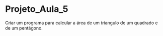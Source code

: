 # Projeto_Aula_5
Criar um programa para calcular a área de um triangulo de um quadrado e de um pentágono.
